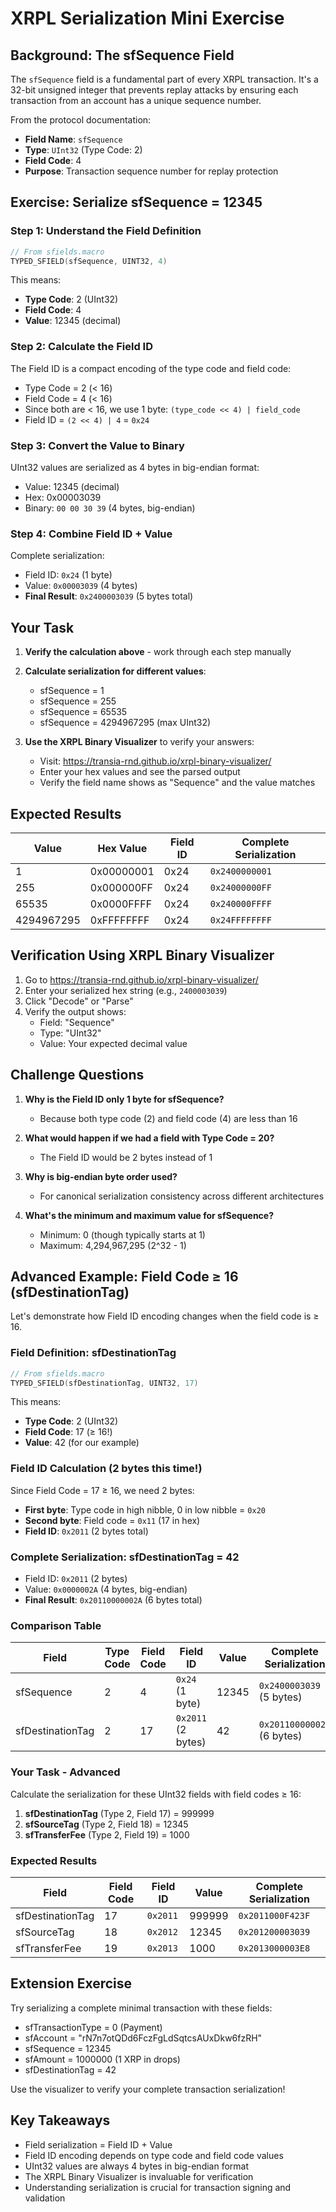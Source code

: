 # XRPL Serialization Mini Exercise

## Background: The sfSequence Field

The `sfSequence` field is a fundamental part of every XRPL transaction. It's a 32-bit unsigned integer that prevents replay attacks by ensuring each transaction from an account has a unique sequence number.

From the protocol documentation:
- **Field Name**: `sfSequence`
- **Type**: `UInt32` (Type Code: 2)
- **Field Code**: 4
- **Purpose**: Transaction sequence number for replay protection

## Exercise: Serialize sfSequence = 12345

### Step 1: Understand the Field Definition

```cpp
// From sfields.macro
TYPED_SFIELD(sfSequence, UINT32, 4)
```

This means:
- **Type Code**: 2 (UInt32)
- **Field Code**: 4
- **Value**: 12345 (decimal)

### Step 2: Calculate the Field ID

The Field ID is a compact encoding of the type code and field code:

- Type Code = 2 (< 16)
- Field Code = 4 (< 16)
- Since both are < 16, we use 1 byte: `(type_code << 4) | field_code`
- Field ID = `(2 << 4) | 4` = `0x24`

### Step 3: Convert the Value to Binary

UInt32 values are serialized as 4 bytes in big-endian format:

- Value: 12345 (decimal)
- Hex: 0x00003039
- Binary: `00 00 30 39` (4 bytes, big-endian)

### Step 4: Combine Field ID + Value

Complete serialization:
- Field ID: `0x24` (1 byte)
- Value: `0x00003039` (4 bytes)
- **Final Result**: `0x2400003039` (5 bytes total)

## Your Task

1. **Verify the calculation above** - work through each step manually
2. **Calculate serialization for different values**:
   - sfSequence = 1
   - sfSequence = 255 
   - sfSequence = 65535
   - sfSequence = 4294967295 (max UInt32)

3. **Use the XRPL Binary Visualizer** to verify your answers:
   - Visit: https://transia-rnd.github.io/xrpl-binary-visualizer/
   - Enter your hex values and see the parsed output
   - Verify the field name shows as "Sequence" and the value matches

## Expected Results

| Value | Hex Value | Field ID | Complete Serialization |
|-------|-----------|----------|------------------------|
| 1 | 0x00000001 | 0x24 | `0x2400000001` |
| 255 | 0x000000FF | 0x24 | `0x24000000FF` |
| 65535 | 0x0000FFFF | 0x24 | `0x240000FFFF` |
| 4294967295 | 0xFFFFFFFF | 0x24 | `0x24FFFFFFFF` |

## Verification Using XRPL Binary Visualizer

1. Go to https://transia-rnd.github.io/xrpl-binary-visualizer/
2. Enter your serialized hex string (e.g., `2400003039`)
3. Click "Decode" or "Parse"
4. Verify the output shows:
   - Field: "Sequence"
   - Type: "UInt32"
   - Value: Your expected decimal value

## Challenge Questions

1. **Why is the Field ID only 1 byte for sfSequence?**
   - Because both type code (2) and field code (4) are less than 16

2. **What would happen if we had a field with Type Code = 20?**
   - The Field ID would be 2 bytes instead of 1

3. **Why is big-endian byte order used?**
   - For canonical serialization consistency across different architectures

4. **What's the minimum and maximum value for sfSequence?**
   - Minimum: 0 (though typically starts at 1)
   - Maximum: 4,294,967,295 (2^32 - 1)

## Advanced Example: Field Code ≥ 16 (sfDestinationTag)

Let's demonstrate how Field ID encoding changes when the field code is ≥ 16.

### Field Definition: sfDestinationTag

```cpp
// From sfields.macro
TYPED_SFIELD(sfDestinationTag, UINT32, 17)
```

This means:
- **Type Code**: 2 (UInt32)
- **Field Code**: 17 (≥ 16!)
- **Value**: 42 (for our example)

### Field ID Calculation (2 bytes this time!)

Since Field Code = 17 ≥ 16, we need 2 bytes:
- **First byte**: Type code in high nibble, 0 in low nibble = `0x20`
- **Second byte**: Field code = `0x11` (17 in hex)
- **Field ID**: `0x2011` (2 bytes total)

### Complete Serialization: sfDestinationTag = 42

- Field ID: `0x2011` (2 bytes)
- Value: `0x0000002A` (4 bytes, big-endian)
- **Final Result**: `0x20110000002A` (6 bytes total)

### Comparison Table

| Field | Type Code | Field Code | Field ID | Value | Complete Serialization |
|-------|-----------|------------|----------|-------|------------------------|
| sfSequence | 2 | 4 | `0x24` (1 byte) | 12345 | `0x2400003039` (5 bytes) |
| sfDestinationTag | 2 | 17 | `0x2011` (2 bytes) | 42 | `0x20110000002A` (6 bytes) |

### Your Task - Advanced

Calculate the serialization for these UInt32 fields with field codes ≥ 16:

1. **sfDestinationTag** (Type 2, Field 17) = 999999
2. **sfSourceTag** (Type 2, Field 18) = 12345
3. **sfTransferFee** (Type 2, Field 19) = 1000

### Expected Results

| Field | Field Code | Field ID | Value | Complete Serialization |
|-------|------------|----------|-------|------------------------|
| sfDestinationTag | 17 | `0x2011` | 999999 | `0x2011000F423F` |
| sfSourceTag | 18 | `0x2012` | 12345 | `0x201200003039` |
| sfTransferFee | 19 | `0x2013` | 1000 | `0x2013000003E8` |

## Extension Exercise

Try serializing a complete minimal transaction with these fields:
- sfTransactionType = 0 (Payment)
- sfAccount = "rN7n7otQDd6FczFgLdSqtcsAUxDkw6fzRH"
- sfSequence = 12345
- sfAmount = 1000000 (1 XRP in drops)
- sfDestinationTag = 42

Use the visualizer to verify your complete transaction serialization!

## Key Takeaways

- Field serialization = Field ID + Value
- Field ID encoding depends on type code and field code values
- UInt32 values are always 4 bytes in big-endian format
- The XRPL Binary Visualizer is invaluable for verification
- Understanding serialization is crucial for transaction signing and validation